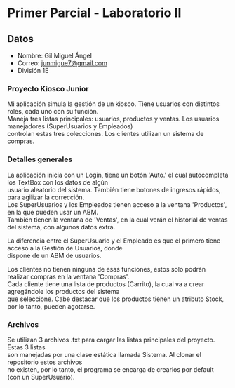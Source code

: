 # Primer Parcial - Laboratorio II

## Datos
- Nombre: Gil Miguel Ángel
- Correo: junmigue7@gmail.com
- División 1E

### Proyecto Kiosco Junior
Mi aplicación simula la gestión de un kiosco. Tiene usuarios con distintos roles, cada uno con su función.  
Maneja tres listas principales: usuarios, productos y ventas. Los usuarios manejadores (SuperUsuarios y Empleados)  
controlan estas tres colecciones. Los clientes utilizan un sistema de compras.

### Detalles generales
La aplicación inicia con un Login, tiene un botón 'Auto.' el cual autocompleta los TextBox con los datos de algún  
usuario aleatorio del sistema. También tiene botones de ingresos rápidos, para agilizar la corrección.  
Los SuperUsuarios y los Empleados tienen acceso a la ventana 'Productos', en la que pueden usar un ABM.  
También tienen la ventana de 'Ventas', en la cual verán el historial de ventas del sistema, con algunos datos extra.  

La diferencia entre el SuperUsuario y el Empleado es que el primero tiene acceso a la Gestión de Usuarios, donde  
dispone de un ABM de usuarios.  

Los clientes no tienen ninguna de esas funciones, estos solo podrán realizar compras en la ventana 'Compras'.  
Cada cliente tiene una lista de productos (Carrito), la cual va a crear agregándole los productos del sistema  
que seleccione. Cabe destacar que los productos tienen un atributo Stock, por lo tanto, pueden agotarse.  

### Archivos
Se utilizan 3 archivos .txt para cargar las listas principales del proyecto. Estas 3 listas  
son manejadas por una clase estática llamada Sistema. Al clonar el repositorio estos archivos  
no existen, por lo tanto, el programa se encarga de crearlos por default (con un SuperUsuario).  